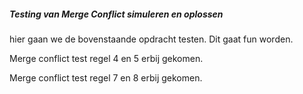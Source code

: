 ##### Testing van Merge Conflict simuleren en oplossen

hier gaan we de bovenstaande opdracht testen. Dit gaat fun worden.

Merge conflict test regel 4 en 5 erbij gekomen.

Merge conflict test regel 7 en 8 erbij gekomen.

